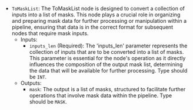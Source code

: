 - `ToMaskList`: The ToMaskList node is designed to convert a collection of inputs into a list of masks. This node plays a crucial role in organizing and preparing mask data for further processing or manipulation within a pipeline, ensuring that data is in the correct format for subsequent nodes that require mask inputs.
    - Inputs:
        - `inputs_len` (Required): The 'inputs_len' parameter represents the collection of inputs that are to be converted into a list of masks. This parameter is essential for the node's operation as it directly influences the composition of the output mask list, determining the data that will be available for further processing. Type should be `INT`.
    - Outputs:
        - `mask`: The output is a list of masks, structured to facilitate further operations that involve mask data within the pipeline. Type should be `MASK`.
